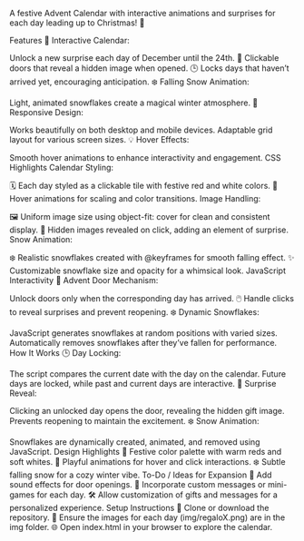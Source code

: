 A festive Advent Calendar with interactive animations and surprises for each day leading up to Christmas! 🎁

Features
🎅 Interactive Calendar:

Unlock a new surprise each day of December until the 24th.
🎁 Clickable doors that reveal a hidden image when opened.
🕒 Locks days that haven’t arrived yet, encouraging anticipation.
❄️ Falling Snow Animation:

Light, animated snowflakes create a magical winter atmosphere.
📱 Responsive Design:

Works beautifully on both desktop and mobile devices.
Adaptable grid layout for various screen sizes.
💡 Hover Effects:

Smooth hover animations to enhance interactivity and engagement.
CSS Highlights
Calendar Styling:

🗓️ Each day styled as a clickable tile with festive red and white colors.
🎨 Hover animations for scaling and color transitions.
Image Handling:

🖼️ Uniform image size using object-fit: cover for clean and consistent display.
🎄 Hidden images revealed on click, adding an element of surprise.
Snow Animation:

❄️ Realistic snowflakes created with @keyframes for smooth falling effect.
✨ Customizable snowflake size and opacity for a whimsical look.
JavaScript Interactivity
🚪 Advent Door Mechanism:

Unlock doors only when the corresponding day has arrived.
🖱️ Handle clicks to reveal surprises and prevent reopening.
❄️ Dynamic Snowflakes:

JavaScript generates snowflakes at random positions with varied sizes.
Automatically removes snowflakes after they’ve fallen for performance.
How It Works
🕒 Day Locking:

The script compares the current date with the day on the calendar.
Future days are locked, while past and current days are interactive.
🎁 Surprise Reveal:

Clicking an unlocked day opens the door, revealing the hidden gift image.
Prevents reopening to maintain the excitement.
❄️ Snow Animation:

Snowflakes are dynamically created, animated, and removed using JavaScript.
Design Highlights
🎨 Festive color palette with warm reds and soft whites.
🌟 Playful animations for hover and click interactions.
❄️ Subtle falling snow for a cozy winter vibe.
To-Do / Ideas for Expansion
🔔 Add sound effects for door openings.
🌟 Incorporate custom messages or mini-games for each day.
🛠️ Allow customization of gifts and messages for a personalized experience.
Setup Instructions
📂 Clone or download the repository.
🎨 Ensure the images for each day (img/regaloX.png) are in the img folder.
🌐 Open index.html in your browser to explore the calendar.
